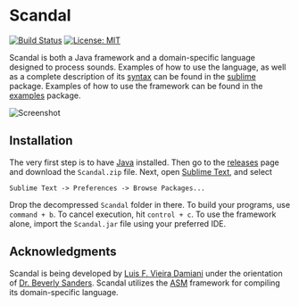 # Scandal

[![Build Status](https://travis-ci.org/lufevida/Scandal.svg?branch=master)](https://travis-ci.org/lufevida/Scandal)
[![License: MIT](https://img.shields.io/badge/License-MIT-yellow.svg)](https://opensource.org/licenses/MIT)

Scandal is both a Java framework and a domain-specific language designed to process sounds. Examples of how to use the language, as well as a complete description of its [syntax](https://github.com/lufevida/Scandal/blob/master/src/language/sublime/Syntax.md) can be found in the [sublime](https://github.com/lufevida/Scandal/blob/master/src/language/sublime) package. Examples of how to use the framework can be found in the [examples](https://github.com/lufevida/Scandal/blob/master/src/framework/examples) package.

![Screenshot](https://raw.githubusercontent.com/lufevida/Scandal/master/doc/Screenshot.jpg)

## Installation

The very first step is to have [Java](https://www.java.com/en/download/) installed. Then go to the [releases](https://github.com/lufevida/Scandal/releases) page and download the `Scandal.zip` file. Next, open [Sublime Text](https://www.sublimetext.com), and select
```
Sublime Text -> Preferences -> Browse Packages...
```
Drop the decompressed `Scandal` folder in there. To build your programs, use `command + b`. To cancel execution, hit `control + c`. To use the framework alone, import the `Scandal.jar` file using your preferred IDE.

## Acknowledgments

Scandal is being developed by [Luis F. Vieira Damiani](http://vieira-damiani.com) under the orientation of [Dr. Beverly Sanders](https://www.cise.ufl.edu/people/faculty/sanders). Scandal utilizes the [ASM](http://asm.ow2.org) framework for compiling its domain-specific language.
